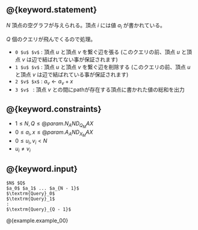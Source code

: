 ## @{keyword.statement}

$N$ 頂点の空グラフが与えられる。頂点 $i$ には値 $a_i$ が書かれている。

$Q$ 個のクエリが飛んでくるので処理。

- `0 $u$ $v$` : 頂点 $u$ と頂点 $v$ を繋ぐ辺を張る (このクエリの前、頂点 $u$ と頂点 $v$ は辺で結ばれてない事が保証されます)
- `1 $u$ $v$` : 頂点 $u$ と頂点 $v$ を繋ぐ辺を削除する (このクエリの前、頂点 $u$ と頂点 $v$ は辺で結ばれている事が保証されます)
- `2 $v$ $x$` : $a_v \gets a_v + x$
- `3 $v$ `   : 頂点 $v$ との間にpathが存在する頂点に書かれた値の総和を出力




## @{keyword.constraints}

- $1 \leq N, Q \leq @{param.N_AND_Q_MAX}$
- $0 \leq a_i, x \leq @{param.A_AND_X_MAX}$
- $0 \leq u_i, v_i < N$
- $u_i \neq v_i$

## @{keyword.input}

~~~
$N$ $Q$
$a_0$ $a_1$ ... $a_{N - 1}$
$\textrm{Query}_0$
$\textrm{Query}_1$
:
$\textrm{Query}_{Q - 1}$
~~~

@{example.example_00}
